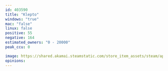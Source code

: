 ```yaml
---
id: 403590
title: "Klepto"
windows: "true"
mac: "false"
linux: false
positive: 55
negative: 164
estimated_owners: "0 - 20000"
peak_ccu: 0

image: https://shared.akamai.steamstatic.com/store_item_assets/steam/apps/403590/header.jpg?t=1483746730
opinions:
---
```

